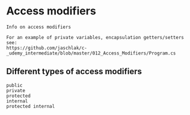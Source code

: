 # Access modifiers

    Info on access modifiers
    
    For an example of private variables, encapsulation getters/setters see:
    https://github.com/jaschlak/c-_udemy_intermediate/blob/master/012_Access_Modifiers/Program.cs
    
## Different types of access modifiers

    public
    private
    protected
    internal
    protected internal